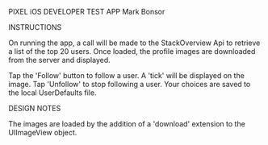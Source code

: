 PIXEL iOS DEVELOPER TEST APP
Mark Bonsor


INSTRUCTIONS

On running the app, a call will be made to the StackOverview Api to retrieve a list of the top 20 users. Once loaded, the profile images are downloaded from the server and displayed.

Tap the 'Follow' button to follow a user. A 'tick' will be displayed on the image. Tap 'Unfollow' to stop following a user. Your choices are saved to the local UserDefaults file.


DESIGN NOTES

The images are loaded by the addition of a 'download' extension to the UIImageView object.





